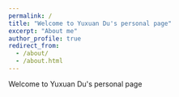 ```yaml
---
permalink: /
title: "Welcome to Yuxuan Du's personal page"
excerpt: "About me"
author_profile: true
redirect_from: 
  - /about/
  - /about.html
---
```


Welcome to Yuxuan Du's personal page
